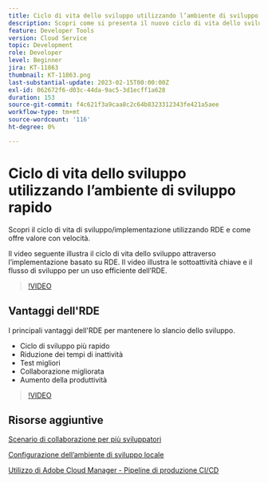 ```yaml
---
title: Ciclo di vita dello sviluppo utilizzando l’ambiente di sviluppo rapido
description: Scopri come si presenta il nuovo ciclo di vita dello sviluppo utilizzando l’ambiente di sviluppo rapido e i principali vantaggi di RDE.
feature: Developer Tools
version: Cloud Service
topic: Development
role: Developer
level: Beginner
jira: KT-11863
thumbnail: KT-11863.png
last-substantial-update: 2023-02-15T00:00:00Z
exl-id: 062672f6-d03c-44da-9ac5-3d1ecff1a628
duration: 153
source-git-commit: f4c621f3a9caa8c2c64b8323312343fe421a5aee
workflow-type: tm+mt
source-wordcount: '116'
ht-degree: 0%

---
```


# Ciclo di vita dello sviluppo utilizzando l’ambiente di sviluppo rapido

Scopri il ciclo di vita di sviluppo/implementazione utilizzando RDE e come offre valore con velocità.

Il video seguente illustra il ciclo di vita dello sviluppo attraverso l’implementazione basato su RDE. Il video illustra le sottoattività chiave e il flusso di sviluppo per un uso efficiente dell’RDE.

>[!VIDEO](https://video.tv.adobe.com/v/3415492?quality=12&learn=on)


## Vantaggi dell&#39;RDE

I principali vantaggi dell&#39;RDE per mantenere lo slancio dello sviluppo.

- Ciclo di sviluppo più rapido
- Riduzione dei tempi di inattività
- Test migliori
- Collaborazione migliorata
- Aumento della produttività

>[!VIDEO](https://video.tv.adobe.com/v/3415493?quality=12&learn=on)

## Risorse aggiuntive

[Scenario di collaborazione per più sviluppatori](https://experienceleague.adobe.com/docs/experience-manager-cloud-service/content/implementing/developing/rapid-development-environments.html#multiple-developers-collaborating-on-the-same-rde)

[Configurazione dell’ambiente di sviluppo locale](https://experienceleague.adobe.com/docs/experience-manager-learn/cloud-service/local-development-environment-set-up/overview.html?lang=it)

[Utilizzo di Adobe Cloud Manager - Pipeline di produzione CI/CD](https://experienceleague.adobe.com/docs/experience-manager-learn/cloud-service/cloud-manager/cicd-production-pipeline.html)
